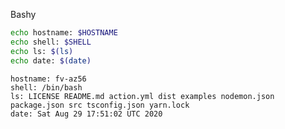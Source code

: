 
Bashy

``` bash
echo hostname: $HOSTNAME
echo shell: $SHELL
echo ls: $(ls)
echo date: $(date)
```

``` markdown-code-runner output
hostname: fv-az56
shell: /bin/bash
ls: LICENSE README.md action.yml dist examples nodemon.json package.json src tsconfig.json yarn.lock
date: Sat Aug 29 17:51:02 UTC 2020
```
